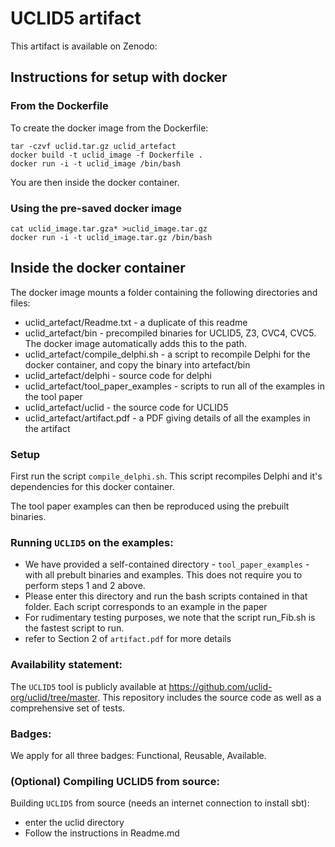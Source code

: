 # UCLID5 artifact

This artifact is available on Zenodo: 

## Instructions for setup with docker

### From the Dockerfile
To create the docker image from the Dockerfile:

~~~
tar -czvf uclid.tar.gz uclid_artefact
docker build -t uclid_image -f Dockerfile .
docker run -i -t uclid_image /bin/bash
~~~

You are then inside the docker container. 

### Using the pre-saved docker image

~~~
cat uclid_image.tar.gza* >uclid_image.tar.gz
docker run -i -t uclid_image.tar.gz /bin/bash
~~~


## Inside the docker container

The docker image mounts a folder containing the following directories and files:
- uclid_artefact/Readme.txt - a duplicate of this readme
- uclid_artefact/bin - precompiled binaries for UCLID5, Z3, CVC4, CVC5. The docker image automatically adds this to the path.
- uclid_artefact/compile_delphi.sh - a script to recompile Delphi for the docker container, and copy the binary into artefact/bin
- uclid_artefact/delphi - source code for delphi
- uclid_artefact/tool_paper_examples - scripts to run all of the examples in the tool paper
- uclid_artefact/uclid - the source code for UCLID5
- uclid_artefact/artifact.pdf - a PDF giving details of all the examples in the artifact


### Setup

First run the script `compile_delphi.sh`. This script recompiles Delphi and it's dependencies for this docker container. 

The tool paper examples can then be reproduced using the prebuilt binaries.


### Running `UCLID5` on the examples:

 - We have provided a self-contained directory - `tool_paper_examples` - with all prebult binaries and examples. This does not require you to perform steps 1 and 2 above.
 - Please enter this directory and run the bash scripts contained in that folder. Each script corresponds to an example in the paper
 - For rudimentary testing purposes, we note that the script run_Fib.sh is the fastest script to run. 
 - refer to Section 2 of `artifact.pdf` for more details



### Availability statement:

The `UCLID5` tool is publicly available at https://github.com/uclid-org/uclid/tree/master. This repository includes the source code as well as a comprehensive set of tests.


### Badges:

We apply for all three badges: Functional, Reusable, Available.


### (Optional) Compiling UCLID5 from source:

Building `UCLID5` from source (needs an internet connection to install sbt):
   - enter the uclid directory
   - Follow the instructions in Readme.md

